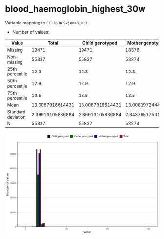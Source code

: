 # blood_haemoglobin_highest_30w
Variable mapping to `CC126` in `Skjema3_v12`.
- Number of values:

| Value | Total | Child genotyped | Mother genotyped | Father genotyped |
| ----- | ----- | --------------- | ---------------- | ---------------- |
| Missing | 19471 | 19471 | 18376 | 12422 |
| Non-missing | 55837 | 55837 | 53274 | 37662 |
| 25th percentile | 12.3 | 12.3 | 12.3 | 12.3 |
| 50th percentile | 12.9 | 12.9 | 12.9 | 12.9 |
| 75th percentile | 13.5 | 13.5 | 13.5 | 13.6 |
| Mean | 13.0087916614431 | 13.0087916614431 | 13.0081972444344 | 13.0125750092932 |
| Standard deviation | 2.36913105836884 | 2.36913105836884 | 2.34379517531687 | 2.27235949053413 |
| N | 55837 | 55837 | 53274 | 37662 |



![](blood_haemoglobin_highest_30w_n.png)



